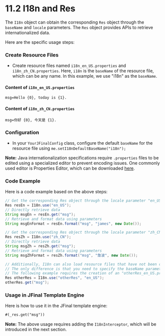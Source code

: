 # 11.2 I18n and Res

The `I18n` object can obtain the corresponding `Res` object through the `baseName` and `locale` parameters. The `Res` object provides APIs to retrieve internationalized data.

Here are the specific usage steps:

### Create Resource Files

- Create resource files named `i18n_en_US.properties` and `i18n_zh_CN.properties`. Here, `i18n` is the `baseName` of the resource file, which can be any name. In this example, we use "i18n" as the `baseName`.

#### Content of `i18n_en_US.properties`
```properties
msg=Hello {0}, today is {1}.
```

#### Content of `i18n_zh_CN.properties`
```properties
msg=你好 {0}, 今天是 {1}.
```

### Configuration

- In your `YourJFinalConfig` class, configure the default `baseName` for the resource file using `me.setI18nDefaultBaseName("i18n");`

**Note:** Java internationalization specifications require `.properties` files to be edited using a specialized editor to prevent encoding issues. One commonly used editor is Properties Editor, which can be downloaded [here](http://www.oschina.net/p/properties+editor).

### Code Example

Here is a code example based on the above steps:

```java
// Get the corresponding Res object through the locale parameter "en_US"
Res resEn = I18n.use("en_US");
// Directly retrieve data
String msgEn = resEn.get("msg");
// Retrieve and format data using parameters
String msgEnFormat = resEn.format("msg", "james", new Date());

// Get the corresponding Res object through the locale parameter "zh_CN"
Res resZh = I18n.use("zh_CN");
// Directly retrieve data
String msgZh = resZh.get("msg");
// Retrieve and format data using parameters
String msgZhFormat = resZh.format("msg", "詹波", new Date());

// Additionally, I18n can also load resource files that have not been configured using me.setI18nDefaultBaseName().
// The only difference is that you need to specify the baseName parameter.
// The following example requires the creation of an "otherRes_en_US.properties" file first.
Res otherRes = I18n.use("otherRes", "en_US");
otherRes.get("msg");
```

### Usage in JFinal Template Engine

Here is how to use it in the JFinal template engine:

```html
#(_res.get("msg"))
```

**Note:** The above usage requires adding the `I18nInterceptor`, which will be introduced in the next section.